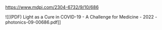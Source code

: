 
https://www.mdpi.com/2304-6732/9/10/686

![[(PDF) Light as a Cure in COVID-19 - A Challenge for Medicine - 2022 - photonics-09-00686.pdf]]
